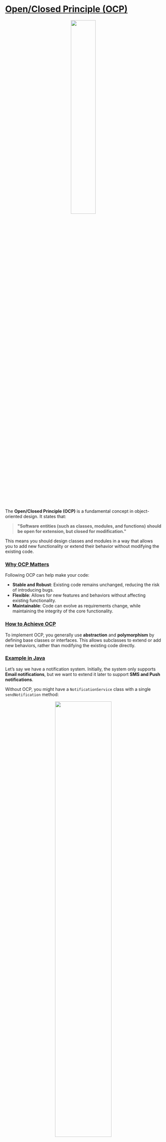 # [Open/Closed Principle (OCP)](#open-closed-principle-ocp)

<p align="center" >
 <img src="./images/ocp.png" width="40%" >
</p>

The **Open/Closed Principle (OCP)** is a fundamental concept in object-oriented design. It states that:

> **"Software entities (such as classes, modules, and functions) should be open for extension, but closed for modification."**

This means you should design classes and modules in a way that allows you to add new functionality or extend their behavior without modifying the existing code. 

### [Why OCP Matters](#why-ocp-matters)

Following OCP can help make your code:
- **Stable and Robust**: Existing code remains unchanged, reducing the risk of introducing bugs.
- **Flexible**: Allows for new features and behaviors without affecting existing functionality.
- **Maintainable**: Code can evolve as requirements change, while maintaining the integrity of the core functionality.

### [How to Achieve OCP](#how-to-achieve-ocp)
To implement OCP, you generally use **abstraction** and **polymorphism** by defining base classes or interfaces. This allows subclasses to extend or add new behaviors, rather than modifying the existing code directly.

### [Example in Java](#example-in-java)
Let’s say we have a notification system. Initially, the system only supports **Email notifications**, but we want to extend it later to support **SMS and Push notifications**.

Without OCP, you might have a `NotificationService` class with a single `sendNotification` method:

<p align="center" >
 <img src="./images/without-ocp.png" width="60%" >
</p>


In this design, adding a new notification type requires modifying `NotificationService`, breaking the OCP.

#### Refactoring with OCP
Instead, we can create an interface `Notification` and then define different classes for each type of notification. This way, `NotificationService` is **closed for modification** but **open for extension** when adding new notification types.

<p align="center" >
 <img src="./images/with-ocp1.png" width="60%" >
</p>


Now, the `NotificationService` only depends on the `Notification` interface:

<p align="center" >
 <img src="./images/with-ocp2.png" width="60%" >
</p>

#### Adding New Notification Types
If you want to add a new notification type, such as **SlackNotification**, you simply create a new class implementing `Notification` without altering `NotificationService`.

<p align="center" >
 <img src="./images/with-ocp3.png" width="60%" >
</p>

### [Benefits of This Approach](#benefits-of-this-approach)
1. **OCP Compliance**: We extended functionality without modifying existing code.
2. **Easily Scalable**: New notification types can be added as separate classes, keeping the main service stable.
3. **Loose Coupling**: The `NotificationService` class depends on the interface `Notification`, not on concrete implementations. This improves flexibility and makes the code easier to test and maintain. 

By following the Open/Closed Principle, you can make your code more adaptable to changing requirements and ensure it’s future-proof.
